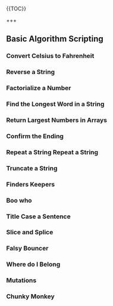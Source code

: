 {{TOC}}

+++
## Basic Algorithm Scripting

### Convert Celsius to Fahrenheit
### Reverse a String
### Factorialize a Number
### Find the Longest Word in a String
### Return Largest Numbers in Arrays
### Confirm the Ending
### Repeat a String Repeat a String
### Truncate a String
### Finders Keepers
### Boo who
### Title Case a Sentence
### Slice and Splice
### Falsy Bouncer
### Where do I Belong
### Mutations
### Chunky Monkey